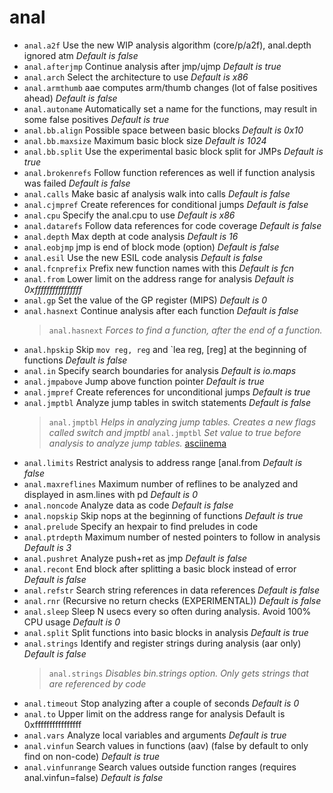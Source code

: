 <!-- TITLE: anal -->

# anal

- `anal.a2f` Use the new WIP analysis algorithm (core/p/a2f), anal.depth ignored atm _Default is false_
- `anal.afterjmp` Continue analysis after jmp/ujmp _Default is true_
- `anal.arch` Select the architecture to use _Default is x86_
- `anal.armthumb` aae computes arm/thumb changes (lot of false positives ahead) _Default is false_
- `anal.autoname` Automatically set a name for the functions, may result in some false positives _Default is true_
- `anal.bb.align` Possible space between basic blocks _Default is 0x10_
- `anal.bb.maxsize` Maximum basic block size _Default is 1024_
- `anal.bb.split` Use the experimental basic block split for JMPs _Default is true_
- `anal.brokenrefs` Follow function references as well if function analysis was failed _Default is false_
- `anal.calls` Make basic af analysis walk into calls _Default is false_
- `anal.cjmpref` Create references for conditional jumps _Default is false_
- `anal.cpu` Specify the anal.cpu to use _Default is x86_
- `anal.datarefs` Follow data references for code coverage _Default is false_
- `anal.depth` Max depth at code analysis _Default is 16_
- `anal.eobjmp` jmp is end of block mode (option) _Default is false_
- `anal.esil` Use the new ESIL code analysis _Default is false_
- `anal.fcnprefix` Prefix new function names with this _Default is fcn_
- `anal.from` Lower limit on the address range for analysis _Default is 0xffffffffffffffff_
- `anal.gp` Set the value of the GP register (MIPS) _Default is 0_
- `anal.hasnext` Continue analysis after each function _Default is false_
  > `anal.hasnext` _Forces to find a function, after the end of a function._
- `anal.hpskip` Skip `mov reg, reg` and `lea reg, [reg] at the beginning of functions _Default is false_
-  `anal.in` Specify search boundaries for analysis _Default is io.maps_
- `anal.jmpabove` Jump above function pointer _Default is true_
- `anal.jmpref` Create references for unconditional jumps _Default is true_
- `anal.jmptbl` Analyze jump tables in switch statements _Default is false_
  > `anal.jmptbl` _Helps in analyzing jump tables. Creates a new flags called switch and jmptbl_
  > `anal.jmptbl` _Set value to true before analysis to analyze jump tables._ [asciinema](https://asciinema.org/a/OPQxOl3OGIb63m2au6KvHXuVZ)
- `anal.limits` Restrict analysis to address range [anal.from _Default is false_
- `anal.maxreflines` Maximum number of reflines to be analyzed and displayed in asm.lines with pd _Default is 0_
- `anal.noncode` Analyze data as code _Default is false_
- `anal.nopskip` Skip nops at the beginning of functions _Default is true_
- `anal.prelude` Specify an hexpair to find preludes in code
- `anal.ptrdepth` Maximum number of nested pointers to follow in analysis _Default is 3_
- `anal.pushret` Analyze push+ret as jmp _Default is false_
- `anal.recont` End block after splitting a basic block instead of error _Default is false_
- `anal.refstr` Search string references in data references _Default is false_
- `anal.rnr` (Recursive no return checks (EXPERIMENTAL)) _Default is false_
- `anal.sleep` Sleep N usecs every so often during analysis. Avoid 100% CPU usage _Default is 0_
- `anal.split` Split functions into basic blocks in analysis _Default is true_
- `anal.strings` Identify and register strings during analysis (aar only) _Default is false_
  > `anal.strings` _Disables bin.strings option. Only gets strings that are referenced by code_
- `anal.timeout` Stop analyzing after a couple of seconds _Default is 0_
- `anal.to` Upper limit on the address range for analysis Default is 0xffffffffffffffff
- `anal.vars` Analyze local variables and arguments _Default is true_
- `anal.vinfun` Search values in functions (aav) (false by default to only find on non-code) _Default is true_
- `anal.vinfunrange` Search values outside function ranges (requires anal.vinfun=false) _Default is false_


<p hidden>anal.a2f anal.afterjmp anal.arch anal.armthumb anal.autoname anal.bb.align anal.bb.maxsize anal.bb.split anal.brokenrefs anal.calls anal.cjmpref anal.cpu anal.datarefs anal.depth anal.eobjmp anal.esil anal.fcnprefix anal.from anal.gp anal.hasnext anal.hpskip Skip mov reg, reg and  anal.jmpabove anal.jmpref anal.jmptbl anal.limits anal.maxreflines anal.noncode anal.nopskip anal.prelude anal.ptrdepth anal.pushret anal.recont anal.refstr anal.sleep anal.split anal.strings anal.timeout anal.to anal.vars anal.vinfun anal.vinfunrange jump table</p>